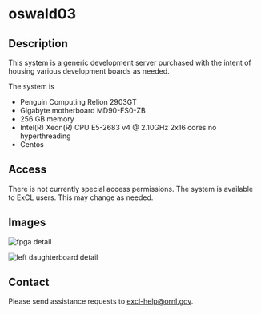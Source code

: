 # oswald03

## Description

This system is a generic development server purchased with the intent of housing various development boards as needed.

The system is

* Penguin Computing Relion 2903GT
* Gigabyte motherboard MD90-FS0-ZB
* 256 GB memory
* Intel(R) Xeon(R) CPU E5-2683 v4 @ 2.10GHz  2x16 cores no hyperthreading
* Centos

## Access

There is not currently special access permissions. The system is available to ExCL users. This may change as needed.

## Images

![fpga detail](../.gitbook/assets/20190607\_162750.jpg)

![left daughterboard detail](../.gitbook/assets/20190607\_162758.jpg)

## Contact

Please send assistance requests to excl-help@ornl.gov.
